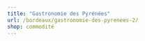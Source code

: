 ```yaml
---
title: "Gastronomie des Pyrénées"
url: /bordeaux/gastronomie-des-pyrenees-2/
shop: commodité
---
```

